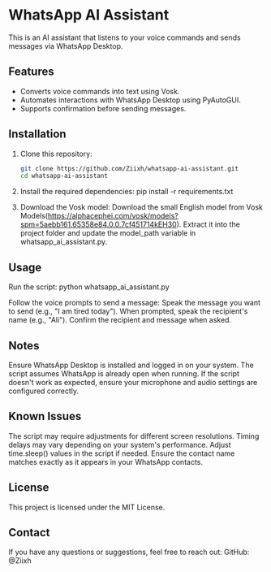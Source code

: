 # WhatsApp AI Assistant

This is an AI assistant that listens to your voice commands and sends messages via WhatsApp Desktop.

## Features
- Converts voice commands into text using Vosk.
- Automates interactions with WhatsApp Desktop using PyAutoGUI.
- Supports confirmation before sending messages.

## Installation

1. Clone this repository:
   ```bash
   git clone https://github.com/Ziixh/whatsapp-ai-assistant.git
   cd whatsapp-ai-assistant

2. Install the required dependencies:
   pip install -r requirements.txt

3. Download the Vosk model:
   Download the small English model from Vosk Models(https://alphacephei.com/vosk/models?spm=5aebb161.65358e84.0.0.7cf451714kEH30).
   Extract it into the project folder and update the model_path variable in whatsapp_ai_assistant.py.

## Usage

Run the script:
   python whatsapp_ai_assistant.py

Follow the voice prompts to send a message:
   Speak the message you want to send (e.g., "I am tired today").
   When prompted, speak the recipient's name (e.g., "Ali").
   Confirm the recipient and message when asked.

## Notes
   Ensure WhatsApp Desktop is installed and logged in on your system.
   The script assumes WhatsApp is already open when running.
   If the script doesn't work as expected, ensure your microphone and audio settings are configured correctly.

## Known Issues
   The script may require adjustments for different screen resolutions.
   Timing delays may vary depending on your system's performance. Adjust time.sleep() values in the script if needed.
   Ensure the contact name matches exactly as it appears in your WhatsApp contacts.

## License
This project is licensed under the MIT License.

## Contact
If you have any questions or suggestions, feel free to reach out:
   GitHub: @Ziixh